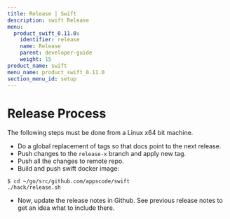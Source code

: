 ```yaml
---
title: Release | Swift
description: swift Release
menu:
  product_swift_0.11.0:
    identifier: release
    name: Release
    parent: developer-guide
    weight: 15
product_name: swift
menu_name: product_swift_0.11.0
section_menu_id: setup
---
```


# Release Process

The following steps must be done from a Linux x64 bit machine.

- Do a global replacement of tags so that docs point to the next release.
- Push changes to the `release-x` branch and apply new tag.
- Push all the changes to remote repo.
- Build and push swift docker image:

```console
$ cd ~/go/src/github.com/appscode/swift
./hack/release.sh
```

- Now, update the release notes in Github. See previous release notes to get an idea what to include there.

